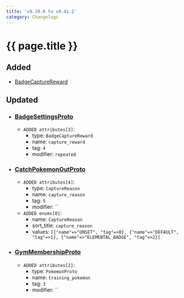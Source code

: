 ```yaml
---
title: 'v0.39.0 to v0.41.2'
category: Changelogs
---
```


[comment]: <> (THIS PART IS GENERATED - AKA DON'T EDIT THIS PART MANUALLY)

# {{ page.title }}


## Added

- [BadgeCaptureReward](../../api/messages/BadgeCaptureReward/)




## Updated

- ### [BadgeSettingsProto](../../api/messages/BadgeSettingsProto/)
  - `ADDED attributes[3]`:
    - type: `BadgeCaptureReward`
    - name: `capture_reward`
    - tag: `4`
    - modifier: `repeated`

- ### [CatchPokemonOutProto](../../api/messages/CatchPokemonOutProto/)
  - `ADDED attributes[4]`:
    - type: `CaptureReason`
    - name: `capture_reason`
    - tag: `5`
    - modifier: ``
  - `ADDED enums[0]`:
    - name: `CaptureReason`
    - sort_title: `capture_reason`
    - values: `[{"name"=>"UNSET", "tag"=>0}, {"name"=>"DEFAULT", "tag"=>1}, {"name"=>"ELEMENTAL_BADGE", "tag"=>2}]`

- ### [GymMembershipProto](../../api/messages/GymMembershipProto/)
  - `ADDED attributes[2]`:
    - type: `PokemonProto`
    - name: `training_pokemon`
    - tag: `3`
    - modifier: ``



[comment]: <> (YOU CAN EDIT AFTER THIS)
